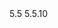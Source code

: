 <!--start-shortversion-->5.5<!--end-shortversion-->
<!--start-fullversion-->5.5.10<!--end-fullversion-->